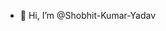- 👋 Hi, I’m @Shobhit-Kumar-Yadav


<!---
Shobhit-Kumar-Yadav/Shobhit-Kumar-Yadav is a ✨ special ✨ repository because its `README.md` (this file) appears on your GitHub profile.
You can click the Preview link to take a look at your changes.
- 💞️ I’m looking to collaborate on ...
- 📫 How to reach me ...
--->
